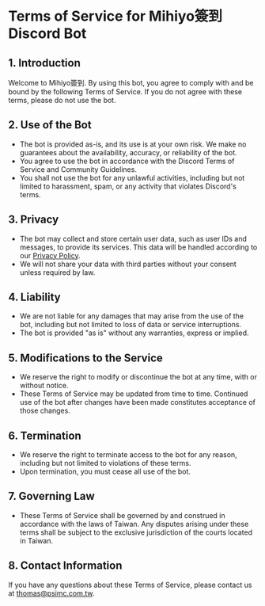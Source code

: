 # Terms of Service for Mihiyo簽到 Discord Bot

## 1. Introduction

Welcome to Mihiyo簽到. By using this bot, you agree to comply with and be bound by the following Terms of Service. If you do not agree with these terms, please do not use the bot.

## 2. Use of the Bot

- The bot is provided as-is, and its use is at your own risk. We make no guarantees about the availability, accuracy, or reliability of the bot.
- You agree to use the bot in accordance with the Discord Terms of Service and Community Guidelines.
- You shall not use the bot for any unlawful activities, including but not limited to harassment, spam, or any activity that violates Discord's terms.

## 3. Privacy

- The bot may collect and store certain user data, such as user IDs and messages, to provide its services. This data will be handled according to our [Privacy Policy](#privacy-policy).
- We will not share your data with third parties without your consent unless required by law.

## 4. Liability

- We are not liable for any damages that may arise from the use of the bot, including but not limited to loss of data or service interruptions.
- The bot is provided "as is" without any warranties, express or implied.

## 5. Modifications to the Service

- We reserve the right to modify or discontinue the bot at any time, with or without notice.
- These Terms of Service may be updated from time to time. Continued use of the bot after changes have been made constitutes acceptance of those changes.

## 6. Termination

- We reserve the right to terminate access to the bot for any reason, including but not limited to violations of these terms.
- Upon termination, you must cease all use of the bot.

## 7. Governing Law

- These Terms of Service shall be governed by and construed in accordance with the laws of Taiwan. Any disputes arising under these terms shall be subject to the exclusive jurisdiction of the courts located in Taiwan.

## 8. Contact Information

If you have any questions about these Terms of Service, please contact us at thomas@psimc.com.tw.
